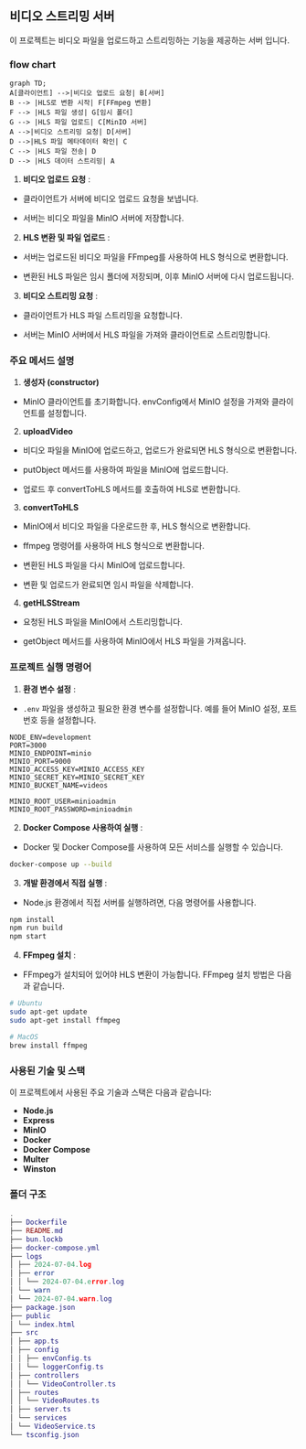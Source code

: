 ## 비디오 스트리밍 서버

이 프로젝트는 비디오 파일을 업로드하고 스트리밍하는 기능을 제공하는 서버 입니다.

### flow chart

```mermaid
graph TD;
A[클라이언트] -->|비디오 업로드 요청| B[서버]
B --> |HLS로 변환 시작| F[FFmpeg 변환]
F --> |HLS 파일 생성| G[임시 폴더]
G --> |HLS 파일 업로드| C[MinIO 서버]
A -->|비디오 스트리밍 요청| D[서버]
D -->|HLS 파일 메타데이터 확인| C
C --> |HLS 파일 전송| D
D --> |HLS 데이터 스트리밍| A

```

1. **비디오 업로드 요청** :

- 클라이언트가 서버에 비디오 업로드 요청을 보냅니다.

- 서버는 비디오 파일을 MinIO 서버에 저장합니다.

2. **HLS 변환 및 파일 업로드** :

- 서버는 업로드된 비디오 파일을 FFmpeg를 사용하여 HLS 형식으로 변환합니다.

- 변환된 HLS 파일은 임시 폴더에 저장되며, 이후 MinIO 서버에 다시 업로드됩니다.

3. **비디오 스트리밍 요청** :

- 클라이언트가 HLS 파일 스트리밍을 요청합니다.

- 서버는 MinIO 서버에서 HLS 파일을 가져와 클라이언트로 스트리밍합니다.

### 주요 메서드 설명

1. **생성자 (constructor)**

- MinIO 클라이언트를 초기화합니다. envConfig에서 MinIO 설정을 가져와 클라이언트를 설정합니다.

2. **uploadVideo**

- 비디오 파일을 MinIO에 업로드하고, 업로드가 완료되면 HLS 형식으로 변환합니다.

- putObject 메서드를 사용하여 파일을 MinIO에 업로드합니다.

- 업로드 후 convertToHLS 메서드를 호출하여 HLS로 변환합니다.

3. **convertToHLS**

- MinIO에서 비디오 파일을 다운로드한 후, HLS 형식으로 변환합니다.

- ffmpeg 명령어를 사용하여 HLS 형식으로 변환합니다.

- 변환된 HLS 파일을 다시 MinIO에 업로드합니다.

- 변환 및 업로드가 완료되면 임시 파일을 삭제합니다.

4. **getHLSStream**

- 요청된 HLS 파일을 MinIO에서 스트리밍합니다.

- getObject 메서드를 사용하여 MinIO에서 HLS 파일을 가져옵니다.

### 프로젝트 실행 명령어

1. **환경 변수 설정** :

- `.env` 파일을 생성하고 필요한 환경 변수를 설정합니다. 예를 들어 MinIO 설정, 포트 번호 등을 설정합니다.

```base
NODE_ENV=development
PORT=3000
MINIO_ENDPOINT=minio
MINIO_PORT=9000
MINIO_ACCESS_KEY=MINIO_ACCESS_KEY
MINIO_SECRET_KEY=MINIO_SECRET_KEY
MINIO_BUCKET_NAME=videos

MINIO_ROOT_USER=minioadmin
MINIO_ROOT_PASSWORD=minioadmin
```

2. **Docker Compose 사용하여 실행** :

- Docker 및 Docker Compose를 사용하여 모든 서비스를 실행할 수 있습니다.

```sh
docker-compose up --build
```

3. **개발 환경에서 직접 실행** :

- Node.js 환경에서 직접 서버를 실행하려면, 다음 명령어를 사용합니다.

```sh
npm install
npm run build
npm start
```

4. **FFmpeg 설치** :

- FFmpeg가 설치되어 있어야 HLS 변환이 가능합니다. FFmpeg 설치 방법은 다음과 같습니다.

```sh
# Ubuntu
sudo apt-get update
sudo apt-get install ffmpeg

# MacOS
brew install ffmpeg
```

### 사용된 기술 및 스택

이 프로젝트에서 사용된 주요 기술과 스택은 다음과 같습니다:

- **Node.js**
- **Express**
- **MinIO**
- **Docker**
- **Docker Compose**
- **Multer**
- **Winston**

### 폴더 구조

```lua
.
├── Dockerfile
├── README.md
├── bun.lockb
├── docker-compose.yml
├── logs
│ ├── 2024-07-04.log
│ ├── error
│ │ └── 2024-07-04.error.log
│ └── warn
│ └── 2024-07-04.warn.log
├── package.json
├── public
│ └── index.html
├── src
│ ├── app.ts
│ ├── config
│ │ ├── envConfig.ts
│ │ └── loggerConfig.ts
│ ├── controllers
│ │ └── VideoController.ts
│ ├── routes
│ │ └── VideoRoutes.ts
│ ├── server.ts
│ └── services
│ └── VideoService.ts
└── tsconfig.json
```
